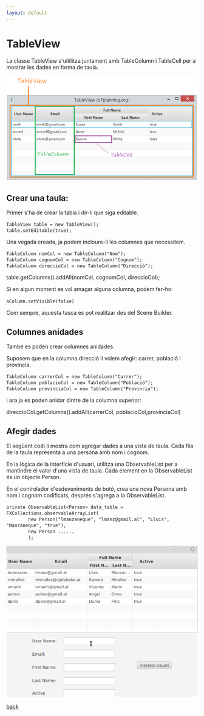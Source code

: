 ```yaml
---
layout: default
---
```



# TableView

La classe TableView s'uitilitza juntament amb TableColumn i TableCell per a mostrar les dades en forma de taula.

![Table view](./images/tableView.png)

## Crear una taula:

Primer s'ha de crear la tabla i dir-li que siga editable.

~~~
TableView table = new TableView();
table.setEditable(true);
~~~

Una vegada creada, ja podem incloure-li les columnes que necessitem.

~~~
TableColumn nomCol = new TableColumn("Nom");
TableColumn cognomCol = new TableColumn("Cognom");
TableColumn direccioCol = new TableColumn("Direcció");
~~~

table.getColumns().addAll(nomCol, cognomCol, direccioCol);

Si en algun moment es vol amagar alguna columna, podem fer-ho:

`aColumn.setVisible(false)`

Com sempre, aquesta tasca es pot realitzar des del Scene Builder.

## Columnes anidades

També es poden crear columnes anidades.

Suposem que en la columna direcció li volem afegir: carrer, població i provincia.

~~~
TableColumn carrerCol = new TableColumn("Carrer");
TableColumn poblacioCol = new TableColumn("Població");
TableColumn provinciaCol = new TableColumn("Provincia");
~~~

i ara ja es poden anidar dintre de la columna superior:

direccioCol.getColumns().addAll(carrerCol, poblacioCol,provinciaCol)

## Afegir dades

El següent codi li mostra com agregar dades a una vista de taula. Cada fila de la taula representa a una persona amb nom i cognom. 

En la lògica de la interfície d'usuari, utilitza una ObservableList per a mantindre el valor d'una vista de taula. Cada element en la ObservableList és un objecte Person.

En el controlador d'esdeveniments de botó, crea una nova Persona amb nom i cognom codificats, després s'agrega a la ObservableList.

~~~
private ObservableList<Person> data_table = FXCollections.observableArrayList(
        new Person("lmanzaneque", "lmanz@gmail.al", "Lluis", "Manzaneque", "true"),
        new Person ......
        );
~~~

![Table view](./images/tableView2.gif)



[back](../../javafx.html)

